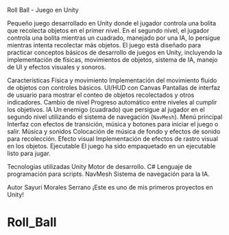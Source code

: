 Roll Ball - Juego en Unity

Pequeño juego desarrollado en Unity donde el jugador controla una bolita que recolecta objetos en el primer nivel. En el segundo nivel, el jugador controla una bolita mientras un cuadrado, manejado por una IA, lo persigue mientras intenta recolectar más objetos. El juego está diseñado para practicar conceptos básicos de desarrollo de juegos en Unity, incluyendo la implementación de físicas, movimientos de objetos, sistema de IA, manejo de UI y efectos visuales y sonoros.

Características
Física y movimiento Implementación del movimiento fluido de objetos con controles básicos.
UI/HUD con Canvas Pantallas de interfaz de usuario para mostrar el conteo de objetos recolectados y otros indicadores.
Cambio de nivel Progreso automático entre niveles al cumplir los objetivos.
IA Un enemigo (cuadrado) que persigue al jugador en el segundo nivel utilizando el sistema de navegación (`NavMesh`).
Menú principal Interfaz con efectos de transición, música y botones para iniciar el juego o salir.
Música y sonidos Colocación de música de fondo y efectos de sonido para recolección.
Efecto visual Implementación de efectos de rastro visual en los objetos.
Ejecutable El juego ha sido empaquetado en un ejecutable listo para jugar.


Tecnologías utilizadas
Unity Motor de desarrollo.
C# Lenguaje de programación para scripts.
NavMesh Sistema de navegación para la IA.



Autor
Sayuri Morales Serrano
¡Este es uno de mis primeros proyectos en Unity!


# Roll_Ball
